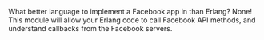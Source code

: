 What better language to implement a Facebook app in than Erlang?  None!  This module will allow your Erlang code to call Facebook API methods, and understand callbacks from the Facebook servers.